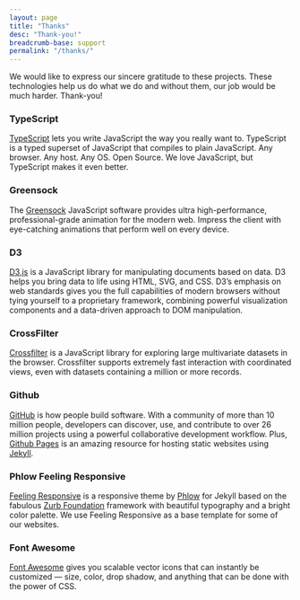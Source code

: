 ```yaml
---
layout: page
title: "Thanks"
desc: "Thank-you!"
breadcrumb-base: support
permalink: "/thanks/"
---
```


<p class="teaser b20">We would like to express our sincere gratitude to these projects.  These technologies help us do what we do and without them, our job would be much harder.  Thank-you!</p>


### TypeScript

[TypeScript](http://www.typescriptlang.org/) lets you write JavaScript the way you really want to. TypeScript is a typed superset of JavaScript that compiles to plain JavaScript. Any browser. Any host. Any OS. Open Source. We love JavaScript, but TypeScript makes it even better.

### Greensock

The [Greensock](http://greensock.com/) JavaScript software provides ultra high-performance, professional-grade animation for the modern web. Impress the client with eye-catching animations that perform well on every device.


### D3

[D3.js](http://d3js.org/) is a JavaScript library for manipulating documents based on data. D3 helps you bring data to life using HTML, SVG, and CSS. D3’s emphasis on web standards gives you the full capabilities of modern browsers without tying yourself to a proprietary framework, combining powerful visualization components and a data-driven approach to DOM manipulation.


### CrossFilter

[Crossfilter](http://square.github.io/crossfilter/) is a JavaScript library for exploring large multivariate datasets in the browser. Crossfilter supports extremely fast interaction with coordinated views, even with datasets containing a million or more records.


### Github

[GitHub](https://github.com/) is how people build software. With a community of more than 10 million people, developers can discover, use, and contribute to over 26 million projects using a powerful collaborative development workflow.  Plus, [Github Pages](https://pages.github.com/) is an amazing resource for hosting static websites using [Jekyll](http://jekyllrb.com/).


### Phlow Feeling Responsive

[Feeling Responsive](https://phlow.github.io/feeling-responsive/) is a responsive theme by [Phlow](http://phlow.de/) for Jekyll based on the fabulous [Zurb Foundation](http://foundation.zurb.com/) framework with beautiful typography and a bright color palette. We use Feeling Responsive as a base template for some of our websites.


### Font Awesome


[Font Awesome](http://fontawesome.io/) gives you scalable vector icons that can instantly be customized — size, color, drop shadow, and anything that can be done with the power of CSS.


